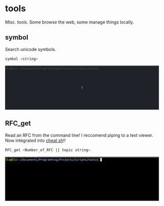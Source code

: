 # tools
Misc. tools. Some browse the web, some manage things locally.

## symbol
Search unicode symbols. 
```bash
symbol <string>
```
![](img/symbol.gif)

## RFC_get
Read an RFC from the command line! I reccomend piping to a text viewer. Now integrated into [cheat.sh](https://github.com/chubin/cheat.sh/blob/master/share/adapters/rfc.sh)!!
```bash
RFC_get <Number_of_RFC || topic string>
```
![](img/RFC_get.gif)

